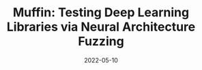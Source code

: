 ---
title: "Muffin: Testing Deep Learning Libraries via Neural Architecture Fuzzing"
collection: publications
permalink: /publication/2022-05-10-Muffin
date: 2022-05-10
venue: 'ICSE'
paperurl: 'https://www.y-droid.com/papers/DNN_library_testing.pdf'
citation: 'Gu, Jiazhen, et al. &quot;Muffin: Testing Deep Learning Libraries via Neural Architecture Fuzzing.&quot; Proceedings of the 44th International Conference on Software Engineering. 2022.'
---